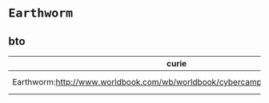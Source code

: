 # `Earthworm`

## bto

| curie                                                                        |   usages | nodes                                                                                                           |
|------------------------------------------------------------------------------|----------|-----------------------------------------------------------------------------------------------------------------|
| Earthworm:http://www.worldbook.com/wb/worldbook/cybercamp/html/walkworm.html |        1 | [http://purl.obolibrary.org/obo/BTO:0001863](https://bioregistry.io/http://purl.obolibrary.org/obo/BTO:0001863) |
